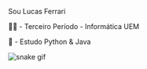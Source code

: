 Sou Lucas Ferrari

👨‍🎓 - Terceiro Período - Informática UEM

🔭 - Estudo Python & Java

![snake gif](https://github.com/your-user-name/your-user-name/blob/output/dist/ocean.gif?color_snake=orange&color_dots=#bfd6f6,#8dbdff,#64a1f4,#4b91f1,#3c7dd9)

